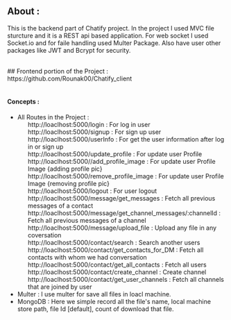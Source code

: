 ## About :
<p>This is the backend part of Chatify project. In the project I used MVC file sturcture and it is a REST api based application.  For web socket I used Socket.io and for faile handling used Multer  Package. Also have user other packages like JWT and Bcrypt for security. </p>
<br/>
## Frontend portion of the Project : https://github.com/Rounak00/Chatify_client
<br/><br/>

<h4>Concepts : </h4>
<ul>
  <li>All Routes in the Project :<br/>
       <ol>http://loaclhost:5000/login : For log in user</ol>
       <ol>http://loaclhost:5000/signup : For sign up user</ol>
       <ol>http://loaclhost:5000/userInfo : For get the user information after log in or sign up</ol>
       <ol>http://loaclhost:5000/update_profile : For update user Profile</ol>
       <ol>http://loaclhost:5000//add_profile_image : For update user Profile Image {adding profile pic}</ol>
       <ol>http://loaclhost:5000/remove_profile_image : For update user Profile Image {removing profile pic}</ol>
       <ol>http://loaclhost:5000/logout : For user logout</ol>
       <ol>http://loaclhost:5000/message/get_messages : Fetch all previous messages of a contact</ol>
       <ol>http://loaclhost:5000/message/get_channel_messages/:channelId : Fetch all previous messages of a channel</ol>
       <ol>http://loaclhost:5000/message/upload_file : Upload any file in any coversation </ol>
       <ol>http://loaclhost:5000/contact/search : Search another users </ol>
       <ol>http://loaclhost:5000/contact/get_contacts_for_DM : Fetch all contacts with whom we had conversation </ol>
       <ol>http://loaclhost:5000/contact/get_all_contacts : Fetch all users</ol>
       <ol>http://loaclhost:5000/contact/create_channel : Create channel </ol>
       <ol>http://loaclhost:5000/contact/get_user_channels : Fetch all channels that are joined by user </ol>
 </li>
<li>
   Multer : I use multer for save all files in loacl machine.
</li>
<li>
     MongoDB : Here we simple record all the file's name, local machine store path, file Id [default], count of download that file.
  </li>
  
</ul>



